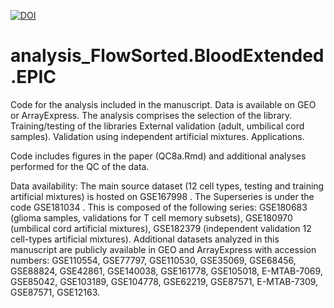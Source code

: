 <a href="https://zenodo.org/badge/latestdoi/399234945"><img src="https://zenodo.org/badge/399234945.svg" alt="DOI"></a>
# analysis_FlowSorted.BloodExtended.EPIC
Code for the analysis included in the manuscript. Data is available on GEO or ArrayExpress.
The analysis comprises the selection of the library.
Training/testing of the libraries
External validation (adult, umbilical cord samples).
Validation using independent artificial mixtures.
Applications.

Code includes figures in the paper (QC8a.Rmd) and additional analyses performed for the QC of the data.



Data availability: The main source dataset (12 cell types, testing and training artificial mixtures) is hosted on GSE167998 . The Superseries is under the code GSE181034 . This is composed of the following series: GSE180683 (glioma samples, validations for T cell memory subsets), GSE180970 (umbilical cord artificial mixtures), GSE182379 (independent validation 12 cell-types artificial mixtures).  Additional datasets analyzed in this manuscript are publicly available in GEO and ArrayExpress with accession numbers: GSE110554, GSE77797, GSE110530, GSE35069, GSE68456, GSE88824, GSE42861, GSE140038, GSE161778, GSE105018, E-MTAB-7069, GSE85042, GSE103189, GSE104778, GSE62219, GSE87571, E-MTAB-7309, GSE87571, GSE12163.
